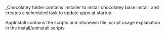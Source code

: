 _Chocolatey folder contains installer to install chocolatey base install, and creates a scheduled task to update apps at startup.

AppInstall contains the scripts and intunewin file, script usage explanation in the install/uninstall scripts
